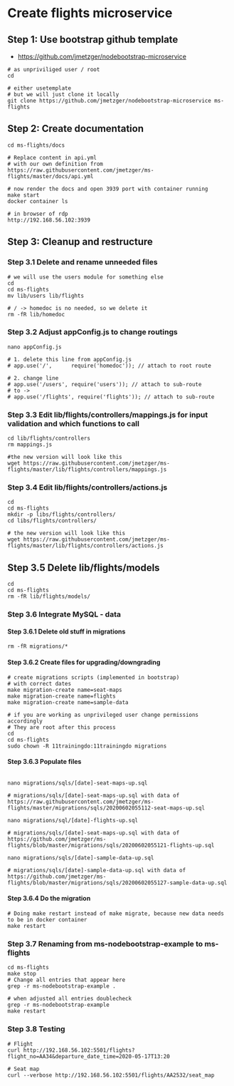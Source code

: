 # Create flights microservice

## Step 1: Use bootstrap github template 

  * https://github.com/jmetzger/nodebootstrap-microservice

```
# as unpriviliged user / root
cd
```

```
# either usetemplate
# but we will just clone it locally
git clone https://github.com/jmetzger/nodebootstrap-microservice ms-flights
```

## Step 2: Create documentation 

```
cd ms-flights/docs
```

```
# Replace content in api.yml
# with our own definition from
https://raw.githubusercontent.com/jmetzger/ms-flights/master/docs/api.yml
```

```
# now render the docs and open 3939 port with container running
make start
docker container ls 
```

```
# in browser of rdp
http://192.168.56.102:3939
```

## Step 3: Cleanup and restructure 

### Step 3.1 Delete and rename unneeded files 

```
# we will use the users module for something else 
cd
cd ms-flights
mv lib/users lib/flights
```

```
# / -> homedoc is no needed, so we delete it
rm -fR lib/homedoc
```

### Step 3.2 Adjust appConfig.js to change routings 

```
nano appConfig.js 
```

```
# 1. delete this line from appConfig.js
# app.use('/',      require('homedoc')); // attach to root route

# 2. change line
# app.use('/users', require('users')); // attach to sub-route
# to ->
# app.use('/flights', require('flights')); // attach to sub-route
```

### Step 3.3 Edit lib/flights/controllers/mappings.js for input validation and which functions to call

```
cd lib/flights/controllers
rm mappings.js
```

```
#the new version will look like this
wget https://raw.githubusercontent.com/jmetzger/ms-flights/master/lib/flights/controllers/mappings.js
```
### Step 3.4 Edit lib/flights/controllers/actions.js  

```
cd
cd ms-flights
mkdir -p libs/flights/controllers/
cd libs/flights/controllers/
```

```
# the new version will look like this
wget https://raw.githubusercontent.com/jmetzger/ms-flights/master/lib/flights/controllers/actions.js
```

## Step 3.5 Delete lib/flights/models 

```
cd
cd ms-flights
rm -fR lib/flights/models/
```

### Step 3.6 Integrate MySQL - data 

#### Step 3.6.1 Delete old stuff in migrations 

```
rm -fR migrations/* 
```

#### Step 3.6.2 Create files for upgrading/downgrading

```
# create migrations scripts (implemented in bootstrap)
# with correct dates 
make migration-create name=seat-maps
make migration-create name=flights
make migration-create name=sample-data
```

```
# if you are working as unprivileged user change permissions accordingly
# They are root after this process
cd
cd ms-flights
sudo chown -R 11trainingdo:11trainingdo migrations
```

#### Step 3.6.3 Populate files 

```

nano migrations/sqls/[date]-seat-maps-up.sql
```

```
# migrations/sqls/[date]-seat-maps-up.sql with data of
https://raw.githubusercontent.com/jmetzger/ms-flights/master/migrations/sqls/20200602055112-seat-maps-up.sql
````


```
nano migrations/sql/[date]-flights-up.sql 
```

```
# migrations/sqls/[date]-seat-maps-up.sql with data of
https://github.com/jmetzger/ms-flights/blob/master/migrations/sqls/20200602055121-flights-up.sql
```

```
nano migrations/sqls/[date]-sample-data-up.sql
```

```
# migrations/sqls/[date]-sample-data-up.sql with data of
https://github.com/jmetzger/ms-flights/blob/master/migrations/sqls/20200602055127-sample-data-up.sql
```


#### Step 3.6.4 Do the migration 

```
# Doing make restart instead of make migrate, because new data needs to be in docker container
make restart
```

### Step 3.7 Renaming from ms-nodebootstrap-example to ms-flights 

```
cd ms-flights
make stop
# Change all entries that appear here
grep -r ms-nodebootstrap-example .
```

```
# when adjusted all entries doublecheck
grep -r ms-nodebootstrap-example
make restart
```

### Step 3.8 Testing 

```
# Flight 
curl http://192.168.56.102:5501/flights?flight_no=AA34&departure_date_time=2020-05-17T13:20
```

```
# Seat map
curl --verbose http://192.168.56.102:5501/flights/AA2532/seat_map
```

